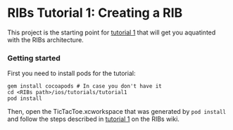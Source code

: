 # RIBs Tutorial 1: Creating a RIB

This project is the starting point for [tutorial 1](https://github.com/uber/RIBs/wiki/iOS-Tutorial-1) that will get you aquatinted with the RIBs architecture.

### Getting started
First you need to install pods for the tutorial:

```
gem install cocoapods # In case you don't have it
cd <RIBs path>/ios/tutorials/tutorial1
pod install
```

Then, open the TicTacToe.xcworkspace that was generated by `pod install` and follow the steps described in [tutorial 1](https://github.com/uber/RIBs/wiki/iOS-Tutorial-1) on the RIBs wiki.
